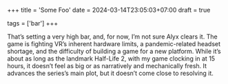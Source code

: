 +++
title = 'Some Foo'
date = 2024-03-14T23:05:03+07:00
draft = true

tags = ['bar']
+++

That’s setting a very high bar, and, for now, I’m not sure Alyx clears it. The
game is fighting VR’s inherent hardware limits, a pandemic-related headset
shortage, and the difficulty of building a game for a new platform. While it’s
about as long as the landmark Half-Life 2, with my game clocking in at 15
hours, it doesn’t feel as big or as narratively and mechanically fresh. It
advances the series’s main plot, but it doesn’t come close to resolving it.
